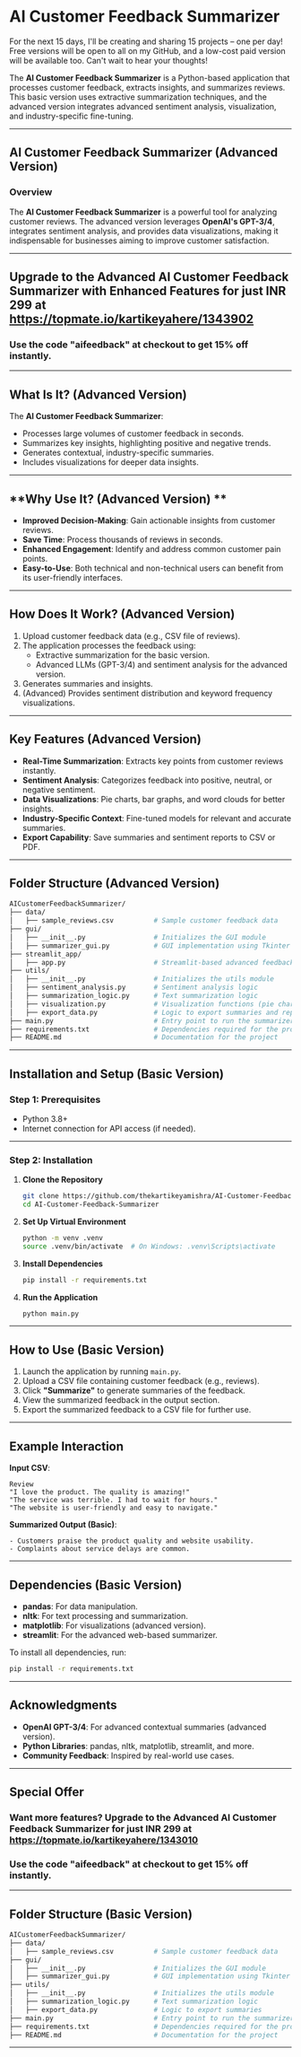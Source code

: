 # AI Customer Feedback Summarizer

For the next 15 days, I'll be creating and sharing 15 projects – one per day! Free versions will be open to all on my GitHub, and a low-cost paid version will be available too. Can't wait to hear your thoughts!

The **AI Customer Feedback Summarizer** is a Python-based application that processes customer feedback, extracts insights, and summarizes reviews. This basic version uses extractive summarization techniques, and the advanced version integrates advanced sentiment analysis, visualization, and industry-specific fine-tuning.

---

## AI Customer Feedback Summarizer (Advanced Version)

### **Overview**

The **AI Customer Feedback Summarizer** is a powerful tool for analyzing customer reviews. The advanced version leverages **OpenAI's GPT-3/4**, integrates sentiment analysis, and provides data visualizations, making it indispensable for businesses aiming to improve customer satisfaction.

---

## **Upgrade to the Advanced AI Customer Feedback Summarizer with Enhanced Features for just INR 299 at https://topmate.io/kartikeyahere/1343902**

### **Use the code "aifeedback" at checkout to get 15% off instantly.**

---

## **What Is It? (Advanced Version)**

The **AI Customer Feedback Summarizer**:

- Processes large volumes of customer feedback in seconds.
- Summarizes key insights, highlighting positive and negative trends.
- Generates contextual, industry-specific summaries.
- Includes visualizations for deeper data insights.

---

## **Why Use It? (Advanced Version) **

- **Improved Decision-Making**:
  Gain actionable insights from customer reviews.
- **Save Time**:
  Process thousands of reviews in seconds.
- **Enhanced Engagement**:
  Identify and address common customer pain points.
- **Easy-to-Use**:
  Both technical and non-technical users can benefit from its user-friendly interfaces.

---

## **How Does It Work? (Advanced Version)**

1. Upload customer feedback data (e.g., CSV file of reviews).
2. The application processes the feedback using:
   - Extractive summarization for the basic version.
   - Advanced LLMs (GPT-3/4) and sentiment analysis for the advanced version.
3. Generates summaries and insights.
4. (Advanced) Provides sentiment distribution and keyword frequency visualizations.

---

## **Key Features (Advanced Version)**

- **Real-Time Summarization**:
  Extracts key points from customer reviews instantly.
- **Sentiment Analysis**:
  Categorizes feedback into positive, neutral, or negative sentiment.
- **Data Visualizations**:
  Pie charts, bar graphs, and word clouds for better insights.
- **Industry-Specific Context**:
  Fine-tuned models for relevant and accurate summaries.
- **Export Capability**:
  Save summaries and sentiment reports to CSV or PDF.

---

## **Folder Structure (Advanced Version)**

```bash
AICustomerFeedbackSummarizer/
├── data/
│   ├── sample_reviews.csv          # Sample customer feedback data
├── gui/
│   ├── __init__.py                 # Initializes the GUI module
│   ├── summarizer_gui.py           # GUI implementation using Tkinter
├── streamlit_app/
│   ├── app.py                      # Streamlit-based advanced feedback summarizer
├── utils/
│   ├── __init__.py                 # Initializes the utils module
│   ├── sentiment_analysis.py       # Sentiment analysis logic
│   ├── summarization_logic.py      # Text summarization logic
│   ├── visualization.py            # Visualization functions (pie charts, bar graphs, word clouds)
│   ├── export_data.py              # Logic to export summaries and reports
├── main.py                         # Entry point to run the summarizer
├── requirements.txt                # Dependencies required for the project
├── README.md                       # Documentation for the project
```

---

## **Installation and Setup (Basic Version)**

### **Step 1: Prerequisites**

- Python 3.8+
- Internet connection for API access (if needed).

---

### **Step 2: Installation**

1. **Clone the Repository**
   ```bash
   git clone https://github.com/thekartikeyamishra/AI-Customer-Feedback-Summarizer.git
   cd AI-Customer-Feedback-Summarizer 
   ```

2. **Set Up Virtual Environment**
   ```bash
   python -m venv .venv
   source .venv/bin/activate  # On Windows: .venv\Scripts\activate
   ```

3. **Install Dependencies**
   ```bash
   pip install -r requirements.txt
   ```

4. **Run the Application**
   ```bash
   python main.py
   ```

---

## **How to Use (Basic Version)**

1. Launch the application by running `main.py`.
2. Upload a CSV file containing customer feedback (e.g., reviews).
3. Click **"Summarize"** to generate summaries of the feedback.
4. View the summarized feedback in the output section.
5. Export the summarized feedback to a CSV file for further use.

---

## **Example Interaction**

**Input CSV**:
```csv
Review
"I love the product. The quality is amazing!"
"The service was terrible. I had to wait for hours."
"The website is user-friendly and easy to navigate."
```

**Summarized Output (Basic)**:
```
- Customers praise the product quality and website usability.
- Complaints about service delays are common.
```

---

## **Dependencies (Basic Version)**

- **pandas**: For data manipulation.
- **nltk**: For text processing and summarization.
- **matplotlib**: For visualizations (advanced version).
- **streamlit**: For the advanced web-based summarizer.

To install all dependencies, run:
```bash
pip install -r requirements.txt
```

---

## **Acknowledgments**

- **OpenAI GPT-3/4**: For advanced contextual summaries (advanced version).
- **Python Libraries**: pandas, nltk, matplotlib, streamlit, and more.
- **Community Feedback**: Inspired by real-world use cases.

---

## **Special Offer**

### **Want more features? Upgrade to the Advanced AI Customer Feedback Summarizer for just INR 299 at https://topmate.io/kartikeyahere/1343010**

### **Use the code "aifeedback" at checkout to get 15% off instantly.**

---

## **Folder Structure (Basic Version)**

```bash
AICustomerFeedbackSummarizer/
├── data/
│   ├── sample_reviews.csv          # Sample customer feedback data
├── gui/
│   ├── __init__.py                 # Initializes the GUI module
│   ├── summarizer_gui.py           # GUI implementation using Tkinter
├── utils/
│   ├── __init__.py                 # Initializes the utils module
│   ├── summarization_logic.py      # Text summarization logic
│   ├── export_data.py              # Logic to export summaries
├── main.py                         # Entry point to run the summarizer
├── requirements.txt                # Dependencies required for the project
├── README.md                       # Documentation for the project
```

---
